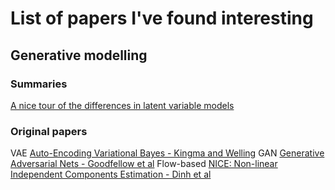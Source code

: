 # List of papers I've found interesting
## Generative modelling

### Summaries
[A nice tour of the differences in latent variable models]

### Original papers
VAE [Auto-Encoding Variational Bayes - Kingma and Welling]
GAN [Generative Adversarial Nets - Goodfellow et al]
Flow-based [NICE: Non-linear Independent Components Estimation - Dinh et al]



[A nice tour of the differences in latent variable models]: https://arxiv.org/pdf/1711.01558.pdf#appendix.A
[Auto-Encoding Variational Bayes - Kingma and Welling]: https://arxiv.org/pdf/1312.6114.pdf
[Generative Adversarial Nets - Goodfellow et al]: http://papers.nips.cc/paper/5423-generative-adversarial-nets.pdf
[NICE: Non-linear Independent Components Estimation - Dinh et al]: https://arxiv.org/pdf/1410.8516.pdf
